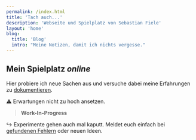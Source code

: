 ```yaml
---
permalink: /index.html
title: 'Tach auch...'
description: 'Webseite und Spielplatz von Sebastian Fiele'
layout: 'home'
blog:
  title: 'Blog'
  intro: "Meine Notizen, damit ich nichts vergesse."
---
```


## Mein Spielplatz _online_

Hier probiere ich neue Sachen aus und versuche dabei meine Erfahrungen zu [dokumentieren](/blog/).

:warning: Erwartungen nicht zu hoch ansetzen.

> **Work-In-Progress**


 :arrow_right_hook: Experimente gehen auch mal kaputt.
 Meldet euch einfach bei [gefundenen Fehlern](https://github.com/rawsta/rawdev/issues) oder neuen Ideen.
